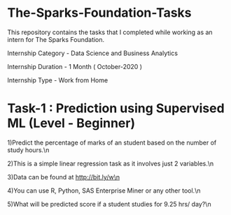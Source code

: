 # The-Sparks-Foundation-Tasks
This repository contains the tasks that I completed while working as an intern for The Sparks Foundation.

Internship Category - Data Science and Business Analytics

Internship Duration - 1 Month ( October-2020 )

Internship Type - Work from Home




# Task-1 : Prediction using Supervised ML (Level - Beginner)

1)Predict the percentage of marks of an student based on the number of study hours.\n

2)This is a simple linear regression task as it involves just 2 variables.\n

3)Data can be found at http://bit.ly/w\n

4)You can use R, Python, SAS Enterprise Miner or any other tool.\n

5)What will be predicted score if a student studies for 9.25 hrs/ day?\n

